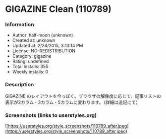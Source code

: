 # GIGAZINE Clean (110789)

### Information
- Author: half-moon (unknown)
- Created at: unknown
- Updated at: 2/24/2015, 3:13:14 PM
- License: NO-REDISTRIBUTION
- Category: gigazine
- Rating: undefined
- Total installs: 355
- Weekly installs: 0


### Description
GIGAZINE のレイアウトを今っぽく。ブラウザの解像度に応じて、記事リストの表示が2カラム・3カラム・5カラムに変わります。（詳細は追記にて）


### Screenshots (links to userstyles.org)
![https://userstyles.org/style_screenshots/110789_after.jpeg](https://userstyles.org/style_screenshots/110789_after.jpeg)


